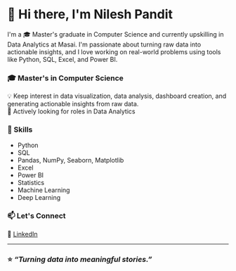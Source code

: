 # 👋 Hi there, I'm Nilesh Pandit  
I'm a 🎓 Master's graduate in Computer Science and currently upskilling in Data Analytics at Masai. I'm passionate about turning raw data into actionable insights, and I love working on real-world problems using tools like Python, SQL, Excel, and Power BI.  

### 🎓 Master's in Computer Science  
💡 Keep interest in data visualization, data analysis, dashboard creation, and generating actionable insights from raw data.  
🚀 Actively looking for roles in Data Analytics  

### 🧰 Skills  
- Python  
- SQL  
- Pandas, NumPy, Seaborn, Matplotlib  
- Excel  
- Power BI  
- Statistics  
- Machine Learning  
- Deep Learning  

### 📫 Let's Connect  
💼 [LinkedIn](https://www.linkedin.com/in/nilesh-pandit-40a129234/)   

---
### ⭐️ *“Turning data into meaningful stories.”*  
